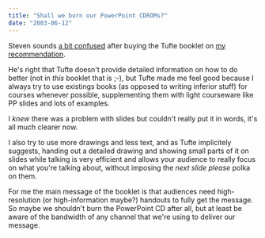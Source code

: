 ```yaml
---
title: "Shall we burn our PowerPoint CDROMs?"
date: "2003-06-12"
---
```


Steven sounds [a bit confused](http://blogs.cocoondev.org/stevenn/archives/000983.html) after buying the Tufte booklet on [my recommendation](http://codeconsult.ch/bertrand/archives/000071.html).

He's right that Tufte doesn't provide detailed information on how to do better (not in _this_ booklet that is ;-), but Tufte made me feel good because I always try to use existings books (as opposed to writing inferior stuff) for courses whenever possible, supplementing them with light courseware like PP slides and lots of examples.

I _knew_ there was a problem with slides but couldn't really put it in words, it's all much clearer now.

I also try to use more drawings and less text, and as Tufte implicitely suggests, handing out a detailed drawing and showing small parts of it on slides while talking is very efficient and allows your audience to really focus on what you're talking about, without imposing the _next slide please_ polka on them.

For me the main message of the booklet is that audiences need high-resolution (or high-information maybe?) handouts to fully get the message. So maybe we shouldn't burn the PowerPoint CD after all, but at least be aware of the bandwidth of any channel that we're using to deliver our message.
